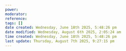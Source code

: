 ```yaml
---
power: 
moderator:
reference:
tags: []
date created: Wednesday, June 18th 2025, 5:48:26 pm
date modified: Wednesday, August 6th 2025, 2:05:24 am
time created: Wednesday, June 18th 2025, 5:48:26 pm
last update: Thursday, August 7th 2025, 9:27:15 pm
---
```

